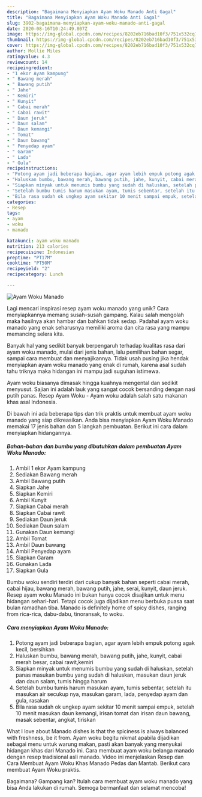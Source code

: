 ```yaml
---
description: "Bagaimana Menyiapkan Ayam Woku Manado Anti Gagal"
title: "Bagaimana Menyiapkan Ayam Woku Manado Anti Gagal"
slug: 3902-bagaimana-menyiapkan-ayam-woku-manado-anti-gagal
date: 2020-08-16T10:24:49.807Z
image: https://img-global.cpcdn.com/recipes/8202eb716bad10f3/751x532cq70/ayam-woku-manado-foto-resep-utama.jpg
thumbnail: https://img-global.cpcdn.com/recipes/8202eb716bad10f3/751x532cq70/ayam-woku-manado-foto-resep-utama.jpg
cover: https://img-global.cpcdn.com/recipes/8202eb716bad10f3/751x532cq70/ayam-woku-manado-foto-resep-utama.jpg
author: Mollie Miles
ratingvalue: 4.3
reviewcount: 14
recipeingredient:
- "1 ekor Ayam kampung"
- " Bawang merah"
- " Bawang putih"
- " Jahe"
- " Kemiri"
- " Kunyit"
- " Cabai merah"
- " Cabai rawit"
- " Daun jeruk"
- " Daun salam"
- " Daun kemangi"
- " Tomat"
- " Daun bawang"
- " Penyedap ayam"
- " Garam"
- " Lada"
- " Gula"
recipeinstructions:
- "Potong ayam jadi beberapa bagian, agar ayam lebih empuk potong agak kecil, bersihkan"
- "Haluskan bumbu, bawang merah, bawang putih, jahe, kunyit, cabai merah besar, cabai rawit,kemiri"
- "Siapkan minyak untuk menumis bumbu yang sudah di haluskan, setelah panas masukan bumbu yang sudah di haluskan, masukan daun jeruk dan daun salam, tumis hingga harum"
- "Setelah bumbu tumis harum masukan ayam, tumis sebentar, setelah itu masukan air secukup nya, masukan garam, lada, penyedap ayam dan gula, rasakan"
- "Bila rasa sudah ok ungkep ayam sekitar 10 menit sampai empuk, setelah 10 menit masukan daun kemangi, irisan tomat dan irisan daun bawang, masak sebentar, angkat, tiriskan"
categories:
- Resep
tags:
- ayam
- woku
- manado

katakunci: ayam woku manado 
nutrition: 213 calories
recipecuisine: Indonesian
preptime: "PT17M"
cooktime: "PT50M"
recipeyield: "2"
recipecategory: Lunch

---
```



![Ayam Woku Manado](https://img-global.cpcdn.com/recipes/8202eb716bad10f3/751x532cq70/ayam-woku-manado-foto-resep-utama.jpg)

Lagi mencari inspirasi resep ayam woku manado yang unik? Cara menyiapkannya memang susah-susah gampang. Kalau salah mengolah maka hasilnya akan hambar dan bahkan tidak sedap. Padahal ayam woku manado yang enak seharusnya memiliki aroma dan cita rasa yang mampu memancing selera kita.

Banyak hal yang sedikit banyak berpengaruh terhadap kualitas rasa dari ayam woku manado, mulai dari jenis bahan, lalu pemilihan bahan segar, sampai cara membuat dan menyajikannya. Tidak usah pusing jika hendak menyiapkan ayam woku manado yang enak di rumah, karena asal sudah tahu triknya maka hidangan ini mampu jadi suguhan istimewa.

Ayam woku biasanya dimasak hingga kuahnya mengental dan sedikit menyusut. Sajian ini adalah lauk yang sangat cocok bersanding dengan nasi putih panas. Resep Ayam Woku - Ayam woku adalah salah satu makanan khas asal Indonesia.


Di bawah ini ada beberapa tips dan trik praktis untuk membuat ayam woku manado yang siap dikreasikan. Anda bisa menyiapkan Ayam Woku Manado memakai 17 jenis bahan dan 5 langkah pembuatan. Berikut ini cara dalam menyiapkan hidangannya.

<!--inarticleads1-->

##### Bahan-bahan dan bumbu yang dibutuhkan dalam pembuatan Ayam Woku Manado:

1. Ambil 1 ekor Ayam kampung
1. Sediakan  Bawang merah
1. Ambil  Bawang putih
1. Siapkan  Jahe
1. Siapkan  Kemiri
1. Ambil  Kunyit
1. Siapkan  Cabai merah
1. Siapkan  Cabai rawit
1. Sediakan  Daun jeruk
1. Sediakan  Daun salam
1. Gunakan  Daun kemangi
1. Ambil  Tomat
1. Ambil  Daun bawang
1. Ambil  Penyedap ayam
1. Siapkan  Garam
1. Gunakan  Lada
1. Siapkan  Gula


Bumbu woku sendiri terdiri dari cukup banyak bahan seperti cabai merah, cabai hijau, bawang merah, bawang putih, jahe, serai, kunyit, daun jeruk. Resep ayam woku Manado ini bukan hanya cocok disajikan untuk menu hidangan sehari-hari. Tetapi cocok juga dijadikan menu berbuka puasa saat bulan ramadhan tiba. Manado is definitely home of spicy dishes, ranging from rica-rica, dabu-dabu, tinoransak, to woku. 

<!--inarticleads2-->

##### Cara menyiapkan Ayam Woku Manado:

1. Potong ayam jadi beberapa bagian, agar ayam lebih empuk potong agak kecil, bersihkan
1. Haluskan bumbu, bawang merah, bawang putih, jahe, kunyit, cabai merah besar, cabai rawit,kemiri
1. Siapkan minyak untuk menumis bumbu yang sudah di haluskan, setelah panas masukan bumbu yang sudah di haluskan, masukan daun jeruk dan daun salam, tumis hingga harum
1. Setelah bumbu tumis harum masukan ayam, tumis sebentar, setelah itu masukan air secukup nya, masukan garam, lada, penyedap ayam dan gula, rasakan
1. Bila rasa sudah ok ungkep ayam sekitar 10 menit sampai empuk, setelah 10 menit masukan daun kemangi, irisan tomat dan irisan daun bawang, masak sebentar, angkat, tiriskan


What I love about Manado dishes is that the spiciness is always balanced with freshness, be it from. Ayam woku begitu nikmat apabila dijadikan sebagai menu untuk warung makan, pasti akan banyak yang menyukai hidangan khas dari Manado ini. Cara membuat ayam woku belanga manado dengan resep tradisional asli manado. Video ini menjelaskan Resep dan Cara Membuat Ayam Woku Khas Manado Pedas dan Mantab. Berikut cara membuat Ayam Woku praktis. 

Bagaimana? Gampang kan? Itulah cara membuat ayam woku manado yang bisa Anda lakukan di rumah. Semoga bermanfaat dan selamat mencoba!
